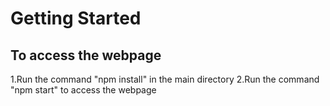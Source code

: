 # Getting Started

## To access the webpage

1.Run the command "npm install" in the main directory 
2.Run the command "npm start" to access the webpage